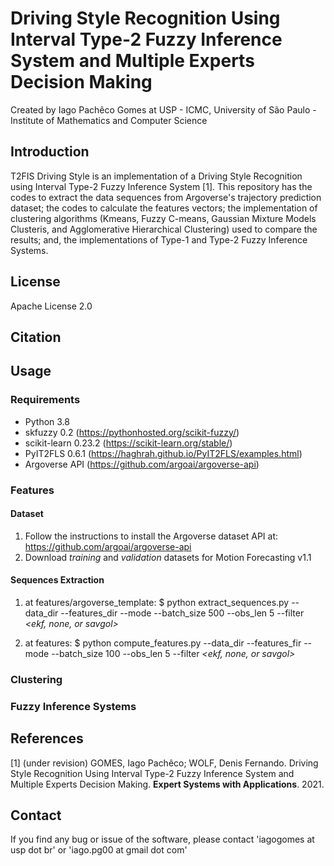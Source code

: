 # Driving Style Recognition Using Interval Type-2 Fuzzy Inference System and Multiple Experts Decision Making

Created by Iago Pachêco Gomes at USP - ICMC, University of São Paulo - Institute of Mathematics and Computer Science

## Introduction

T2FIS Driving Style is an implementation of a Driving Style Recognition using Interval Type-2 Fuzzy Inference System [1]. This repository has the codes to extract the data sequences from Argoverse's trajectory prediction dataset; the codes to calculate the features vectors; the implementation of clustering algorithms (Kmeans, Fuzzy C-means, Gaussian Mixture Models Clusteris, and Agglomerative Hierarchical Clustering) used to compare the results; and, the implementations of Type-1 and Type-2 Fuzzy Inference Systems.


## License

Apache License 2.0

## Citation

## Usage

### Requirements

- Python 3.8
- skfuzzy 0.2 (https://pythonhosted.org/scikit-fuzzy/)
- scikit-learn 0.23.2 (https://scikit-learn.org/stable/)
- PyIT2FLS 0.6.1 (https://haghrah.github.io/PyIT2FLS/examples.html)
- Argoverse API (https://github.com/argoai/argoverse-api)

### Features
#### Dataset
1) Follow the instructions to install the Argoverse dataset API at: https://github.com/argoai/argoverse-api
2) Download *training* and *validation* datasets for Motion Forecasting v1.1

#### Sequences Extraction 

1) at features/argoverse_template:
  $ python extract_sequences.py --data_dir *<path to where the data is saved>* --features_dir *<path to where you want to save the sequences>* --mode *<train or val>* --batch_size 500 --obs_len 5 --filter *<ekf, none, or savgol>*
  
2) at features:
  $ python compute_features.py --data_dir *<path to where the sequences are saved>* --features_fir *<path to where you want to save the features>* --mode *<train or val>* --batch_size 100 --obs_len 5 --filter *<ekf, none, or savgol>*

### Clustering

### Fuzzy Inference Systems

## References

[1] (under revision) GOMES, Iago Pachêco; WOLF, Denis Fernando. Driving Style Recognition Using Interval Type-2 Fuzzy Inference System and Multiple Experts Decision Making. **Expert Systems with Applications**. 2021.



## Contact

If you find any bug or issue of the software, please contact 'iagogomes at usp dot br' or 'iago.pg00 at gmail dot com'
